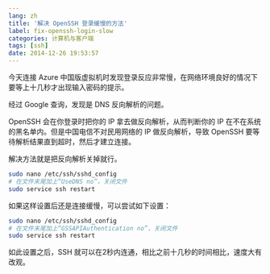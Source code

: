 ```yaml
---
lang: zh
title: '解决 OpenSSH 登录缓慢的方法'
label: fix-openssh-login-slow
categories: 计算机与客户端
tags: [ssh]
date: 2014-12-26 19:53:57
---
```

今天连接 Azure 中国版虚拟机时发现登录反应非常慢，在网络环境良好的情况下要等上十几秒才出现输入密码的提示。

经过 Google 查询，发现是 DNS 反向解析的问题。

OpenSSH 会在你登录时把你的 IP 拿去做反向解析，从而判断你的 IP 在不在系统的黑名单内。但是中国电信不对民用网络的 IP 做反向解析，导致 OpenSSH 要等待解析结果直到超时，然后才建立连接。

解决方法就是把反向解析关掉就行。

```bash
sudo nano /etc/ssh/sshd_config
# 在文件末尾加上“UseDNS no”，关闭文件
sudo service ssh restart
```

如果这样设置后还是连接缓慢，可以尝试如下设置：

```bash
sudo nano /etc/ssh/sshd_config
# 在文件末尾加上“GSSAPIAuthentication no”，关闭文件
sudo service ssh restart
```

如此设置之后，SSH 就可以在2秒内连通，相比之前十几秒的时间相比，速度大有改观。
